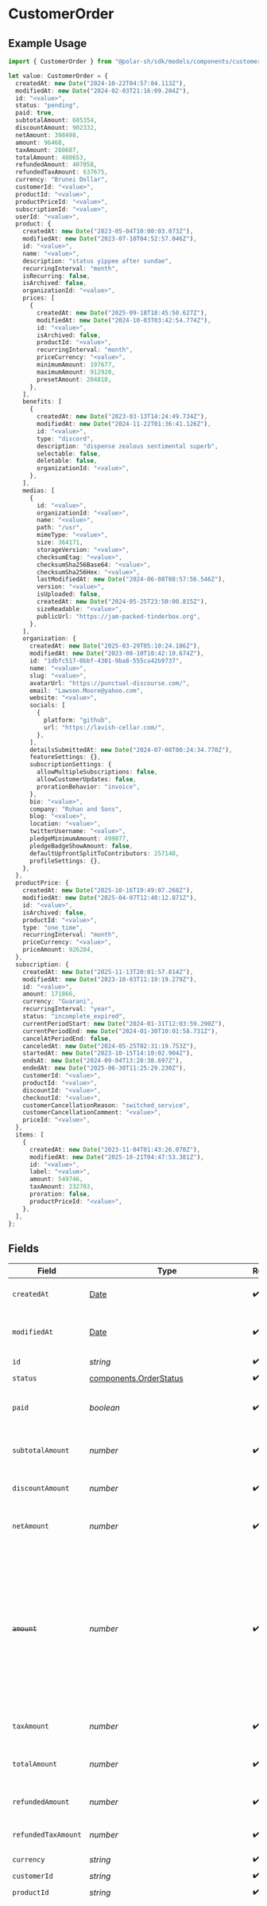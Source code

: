 # CustomerOrder

## Example Usage

```typescript
import { CustomerOrder } from "@polar-sh/sdk/models/components/customerorder.js";

let value: CustomerOrder = {
  createdAt: new Date("2024-10-22T04:57:04.113Z"),
  modifiedAt: new Date("2024-02-03T21:16:09.204Z"),
  id: "<value>",
  status: "pending",
  paid: true,
  subtotalAmount: 685354,
  discountAmount: 902332,
  netAmount: 398498,
  amount: 96468,
  taxAmount: 280607,
  totalAmount: 400653,
  refundedAmount: 407058,
  refundedTaxAmount: 637675,
  currency: "Brunei Dollar",
  customerId: "<value>",
  productId: "<value>",
  productPriceId: "<value>",
  subscriptionId: "<value>",
  userId: "<value>",
  product: {
    createdAt: new Date("2023-05-04T10:00:03.073Z"),
    modifiedAt: new Date("2023-07-10T04:52:57.046Z"),
    id: "<value>",
    name: "<value>",
    description: "status yippee after sundae",
    recurringInterval: "month",
    isRecurring: false,
    isArchived: false,
    organizationId: "<value>",
    prices: [
      {
        createdAt: new Date("2025-09-18T18:45:50.627Z"),
        modifiedAt: new Date("2024-10-03T03:42:54.774Z"),
        id: "<value>",
        isArchived: false,
        productId: "<value>",
        recurringInterval: "month",
        priceCurrency: "<value>",
        minimumAmount: 197677,
        maximumAmount: 912920,
        presetAmount: 204810,
      },
    ],
    benefits: [
      {
        createdAt: new Date("2023-03-13T14:24:49.734Z"),
        modifiedAt: new Date("2024-11-22T01:36:41.126Z"),
        id: "<value>",
        type: "discord",
        description: "dispense zealous sentimental superb",
        selectable: false,
        deletable: false,
        organizationId: "<value>",
      },
    ],
    medias: [
      {
        id: "<value>",
        organizationId: "<value>",
        name: "<value>",
        path: "/usr",
        mimeType: "<value>",
        size: 364171,
        storageVersion: "<value>",
        checksumEtag: "<value>",
        checksumSha256Base64: "<value>",
        checksumSha256Hex: "<value>",
        lastModifiedAt: new Date("2024-06-08T08:57:56.546Z"),
        version: "<value>",
        isUploaded: false,
        createdAt: new Date("2024-05-25T23:50:00.815Z"),
        sizeReadable: "<value>",
        publicUrl: "https://jam-packed-tinderbox.org",
      },
    ],
    organization: {
      createdAt: new Date("2025-03-29T05:10:24.186Z"),
      modifiedAt: new Date("2023-08-10T10:42:10.674Z"),
      id: "1dbfc517-0bbf-4301-9ba8-555ca42b9737",
      name: "<value>",
      slug: "<value>",
      avatarUrl: "https://punctual-discourse.com/",
      email: "Lawson.Moore@yahoo.com",
      website: "<value>",
      socials: [
        {
          platform: "github",
          url: "https://lavish-cellar.com/",
        },
      ],
      detailsSubmittedAt: new Date("2024-07-08T00:24:34.770Z"),
      featureSettings: {},
      subscriptionSettings: {
        allowMultipleSubscriptions: false,
        allowCustomerUpdates: false,
        prorationBehavior: "invoice",
      },
      bio: "<value>",
      company: "Rohan and Sons",
      blog: "<value>",
      location: "<value>",
      twitterUsername: "<value>",
      pledgeMinimumAmount: 499877,
      pledgeBadgeShowAmount: false,
      defaultUpfrontSplitToContributors: 257140,
      profileSettings: {},
    },
  },
  productPrice: {
    createdAt: new Date("2025-10-16T19:49:07.268Z"),
    modifiedAt: new Date("2025-04-07T12:40:12.871Z"),
    id: "<value>",
    isArchived: false,
    productId: "<value>",
    type: "one_time",
    recurringInterval: "month",
    priceCurrency: "<value>",
    priceAmount: 926284,
  },
  subscription: {
    createdAt: new Date("2025-11-13T20:01:57.814Z"),
    modifiedAt: new Date("2023-10-03T11:19:19.279Z"),
    id: "<value>",
    amount: 171866,
    currency: "Guarani",
    recurringInterval: "year",
    status: "incomplete_expired",
    currentPeriodStart: new Date("2024-01-31T12:03:59.290Z"),
    currentPeriodEnd: new Date("2024-01-30T10:01:58.731Z"),
    cancelAtPeriodEnd: false,
    canceledAt: new Date("2024-05-25T02:31:19.753Z"),
    startedAt: new Date("2023-10-15T14:10:02.904Z"),
    endsAt: new Date("2024-09-04T13:28:38.697Z"),
    endedAt: new Date("2025-06-30T11:25:29.230Z"),
    customerId: "<value>",
    productId: "<value>",
    discountId: "<value>",
    checkoutId: "<value>",
    customerCancellationReason: "switched_service",
    customerCancellationComment: "<value>",
    priceId: "<value>",
  },
  items: [
    {
      createdAt: new Date("2023-11-04T01:43:26.070Z"),
      modifiedAt: new Date("2025-10-21T04:47:53.381Z"),
      id: "<value>",
      label: "<value>",
      amount: 549746,
      taxAmount: 232703,
      proration: false,
      productPriceId: "<value>",
    },
  ],
};
```

## Fields

| Field                                                                                                                                                                       | Type                                                                                                                                                                        | Required                                                                                                                                                                    | Description                                                                                                                                                                 | Example                                                                                                                                                                     |
| --------------------------------------------------------------------------------------------------------------------------------------------------------------------------- | --------------------------------------------------------------------------------------------------------------------------------------------------------------------------- | --------------------------------------------------------------------------------------------------------------------------------------------------------------------------- | --------------------------------------------------------------------------------------------------------------------------------------------------------------------------- | --------------------------------------------------------------------------------------------------------------------------------------------------------------------------- |
| `createdAt`                                                                                                                                                                 | [Date](https://developer.mozilla.org/en-US/docs/Web/JavaScript/Reference/Global_Objects/Date)                                                                               | :heavy_check_mark:                                                                                                                                                          | Creation timestamp of the object.                                                                                                                                           |                                                                                                                                                                             |
| `modifiedAt`                                                                                                                                                                | [Date](https://developer.mozilla.org/en-US/docs/Web/JavaScript/Reference/Global_Objects/Date)                                                                               | :heavy_check_mark:                                                                                                                                                          | Last modification timestamp of the object.                                                                                                                                  |                                                                                                                                                                             |
| `id`                                                                                                                                                                        | *string*                                                                                                                                                                    | :heavy_check_mark:                                                                                                                                                          | N/A                                                                                                                                                                         |                                                                                                                                                                             |
| `status`                                                                                                                                                                    | [components.OrderStatus](../../models/components/orderstatus.md)                                                                                                            | :heavy_check_mark:                                                                                                                                                          | N/A                                                                                                                                                                         |                                                                                                                                                                             |
| `paid`                                                                                                                                                                      | *boolean*                                                                                                                                                                   | :heavy_check_mark:                                                                                                                                                          | Whether the order has been paid for.                                                                                                                                        | true                                                                                                                                                                        |
| `subtotalAmount`                                                                                                                                                            | *number*                                                                                                                                                                    | :heavy_check_mark:                                                                                                                                                          | Amount in cents, before discounts and taxes.                                                                                                                                |                                                                                                                                                                             |
| `discountAmount`                                                                                                                                                            | *number*                                                                                                                                                                    | :heavy_check_mark:                                                                                                                                                          | Discount amount in cents.                                                                                                                                                   |                                                                                                                                                                             |
| `netAmount`                                                                                                                                                                 | *number*                                                                                                                                                                    | :heavy_check_mark:                                                                                                                                                          | Amount in cents, after discounts but before taxes.                                                                                                                          |                                                                                                                                                                             |
| ~~`amount`~~                                                                                                                                                                | *number*                                                                                                                                                                    | :heavy_check_mark:                                                                                                                                                          | : warning: ** DEPRECATED **: This will be removed in a future release, please migrate away from it as soon as possible.<br/><br/>Amount in cents, after discounts but before taxes. |                                                                                                                                                                             |
| `taxAmount`                                                                                                                                                                 | *number*                                                                                                                                                                    | :heavy_check_mark:                                                                                                                                                          | Sales tax amount in cents.                                                                                                                                                  |                                                                                                                                                                             |
| `totalAmount`                                                                                                                                                               | *number*                                                                                                                                                                    | :heavy_check_mark:                                                                                                                                                          | Amount in cents, after discounts and taxes.                                                                                                                                 |                                                                                                                                                                             |
| `refundedAmount`                                                                                                                                                            | *number*                                                                                                                                                                    | :heavy_check_mark:                                                                                                                                                          | Amount refunded in cents.                                                                                                                                                   |                                                                                                                                                                             |
| `refundedTaxAmount`                                                                                                                                                         | *number*                                                                                                                                                                    | :heavy_check_mark:                                                                                                                                                          | Sales tax refunded in cents.                                                                                                                                                |                                                                                                                                                                             |
| `currency`                                                                                                                                                                  | *string*                                                                                                                                                                    | :heavy_check_mark:                                                                                                                                                          | N/A                                                                                                                                                                         |                                                                                                                                                                             |
| `customerId`                                                                                                                                                                | *string*                                                                                                                                                                    | :heavy_check_mark:                                                                                                                                                          | N/A                                                                                                                                                                         |                                                                                                                                                                             |
| `productId`                                                                                                                                                                 | *string*                                                                                                                                                                    | :heavy_check_mark:                                                                                                                                                          | N/A                                                                                                                                                                         |                                                                                                                                                                             |
| ~~`productPriceId`~~                                                                                                                                                        | *string*                                                                                                                                                                    | :heavy_check_mark:                                                                                                                                                          | : warning: ** DEPRECATED **: This will be removed in a future release, please migrate away from it as soon as possible.                                                     |                                                                                                                                                                             |
| `subscriptionId`                                                                                                                                                            | *string*                                                                                                                                                                    | :heavy_check_mark:                                                                                                                                                          | N/A                                                                                                                                                                         |                                                                                                                                                                             |
| ~~`userId`~~                                                                                                                                                                | *string*                                                                                                                                                                    | :heavy_check_mark:                                                                                                                                                          | : warning: ** DEPRECATED **: This will be removed in a future release, please migrate away from it as soon as possible.                                                     |                                                                                                                                                                             |
| `product`                                                                                                                                                                   | [components.CustomerOrderProduct](../../models/components/customerorderproduct.md)                                                                                          | :heavy_check_mark:                                                                                                                                                          | N/A                                                                                                                                                                         |                                                                                                                                                                             |
| ~~`productPrice`~~                                                                                                                                                          | *components.CustomerOrderProductPrice*                                                                                                                                      | :heavy_check_mark:                                                                                                                                                          | : warning: ** DEPRECATED **: This will be removed in a future release, please migrate away from it as soon as possible.                                                     |                                                                                                                                                                             |
| `subscription`                                                                                                                                                              | [components.CustomerOrderSubscription](../../models/components/customerordersubscription.md)                                                                                | :heavy_check_mark:                                                                                                                                                          | N/A                                                                                                                                                                         |                                                                                                                                                                             |
| `items`                                                                                                                                                                     | [components.OrderItemSchema](../../models/components/orderitemschema.md)[]                                                                                                  | :heavy_check_mark:                                                                                                                                                          | Line items composing the order.                                                                                                                                             |                                                                                                                                                                             |